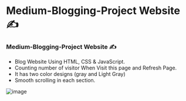 # Medium-Blogging-Project Website ✍️

### Medium-Blogging-Project Website ✍️

- Blog Website Using HTML, CSS & JavaScript.
- Counting number of visitor When Visit this page and Refresh Page.
- It has two color designs (gray and Light Gray)
- Smooth scrolling in each section.

![image](https://user-images.githubusercontent.com/62690629/137465443-cc1008e8-31ba-4a13-823a-cdb86f093299.png)
